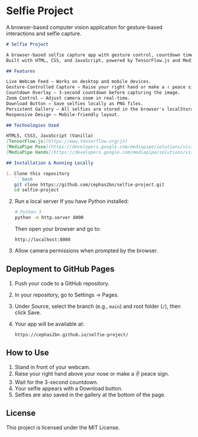 # Selfie Project

A browser-based computer vision application for gesture-based interactions and selfie capture.

````markdown
# Selfie Project

A browser-based selfie capture app with gesture control, countdown timer, and a persistent gallery using localStorage.  
Built with HTML, CSS, and JavaScript, powered by TensorFlow.js and MediaPipe for pose and hand gesture detection.

## Features

Live Webcam Feed – Works on desktop and mobile devices.
Gesture-Controlled Capture – Raise your right hand or make a ✌️ peace sign to trigger a selfie.
Countdown Overlay – 3-second countdown before capturing the image.
Zoom Control – Adjust camera zoom in real-time.
Download Button – Save selfies locally as PNG files.
Persistent Gallery – All selfies are stored in the browser's localStorage.
Responsive Design – Mobile-friendly layout.

## Technologies Used

HTML5, CSS3, JavaScript (Vanilla)
[TensorFlow.js](https://www.tensorflow.org/js)
[MediaPipe Pose](https://developers.google.com/mediapipe/solutions/vision/pose)
[MediaPipe Hands](https://developers.google.com/mediapipe/solutions/vision/hand_landmarker)

## Installation & Running Locally

1. Clone this repository
   ```bash
   git clone https://github.com/cephas2bn/selfie-project.git
   cd selfie-project
````

2. Run a local server
   If you have Python installed:

   ```bash
   # Python 3
   python -m http.server 8000
   ```

   Then open your browser and go to:

   ```
   http://localhost:8000
   ```

3. Allow camera permissions when prompted by the browser.

## Deployment to GitHub Pages

1. Push your code to a GitHub repository.
2. In your repository, go to Settings → Pages.
3. Under Source, select the branch (e.g., `main`) and root folder (`/`), then click Save.
4. Your app will be available at:

   ```
   https://cephas2bn.github.io/selfie-project/
   ```

## How to Use

1. Stand in front of your webcam.
2. Raise your right hand above your nose or make a ✌️ peace sign.
3. Wait for the 3-second countdown.
4. Your selfie appears with a Download button.
5. Selfies are also saved in the gallery at the bottom of the page.

## License

This project is licensed under the MIT License.

```


